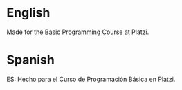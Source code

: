 # English
Made for the Basic Programming Course at Platzi.

# Spanish
ES: Hecho para el Curso de Programación Básica en Platzi.